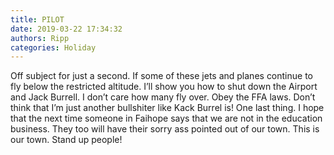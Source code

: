 ```yaml
---
title: PILOT
date: 2019-03-22 17:34:32
authors: Ripp
categories: Holiday
---
```


 Off subject for just a second. If some of these jets and planes continue to fly below the restricted altitude. I’ll show you how to shut down the Airport and Jack Burrell. I don’t care how many fly over. Obey the FFA laws. Don’t think that I’m just another bullshiter like Kack Burrel is!  One last thing. I hope that the next time someone in Faihope says that we are not in the education business. They too will have their sorry ass pointed out of our town. This is our town. Stand up people!